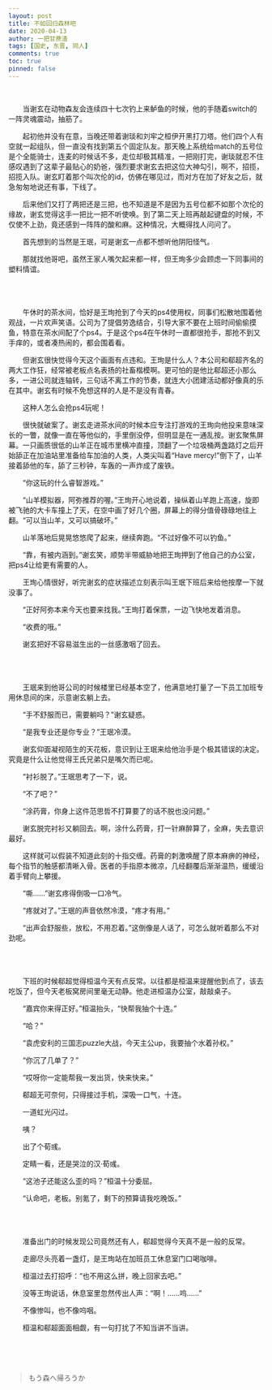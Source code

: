 ```yaml
---
layout: post
title: 不如回归森林吧
date: 2020-04-13
author: 一把甘蔗渣
tags: [国史, 东晋, 同人]
comments: true
toc: true
pinned: false
---
```


<br/>

　　当谢玄在动物森友会连续四十七次钓上来鲈鱼的时候，他的手随着switch的一阵灵魂震动，抽筋了。

　　起初他并没有在意，当晚还带着谢琰和刘牢之桓伊开黑打刀塔。他们四个人有空就一起组队，但一直没有找到第五个固定队友。那天晚上系统给match的五号位是个全能骑士，连麦的时候话不多，走位却极其精准，一把刚打完，谢琰就忍不住感叹遇到了这辈子最贴心的奶爸，强烈要求谢玄去把这位大神勾引，啊不，招揽，招揽入队。谢玄盯着那个叫次伦的id，仿佛在哪见过，而对方在加了好友之后，就急匆匆地说还有事，下线了。

　　后来他们又打了两把还是三把，也不知道是不是因为五号位都不如那个次伦的缘故，谢玄觉得这手一把比一把不听使唤。到了第二天上班再敲起键盘的时候，不仅使不上劲，竟还感到一阵阵的酸和麻。这种情况，大概得找人问问了。

　　首先想到的当然是王珉，可是谢玄一点都不想听他阴阳怪气。

　　那就找他哥吧，虽然王家人嘴欠起来都一样，但王珣多少会顾虑一下同事间的塑料情谊。

<br/>　　

　　午休时的茶水间，恰好是王珣抢到了今天的ps4使用权，同事们松散地围着他观战，一片欢声笑语。公司为了提倡劳逸结合，引导大家不要在上班时间偷偷摸鱼，特意在茶水间配了个ps4。于是这个ps4在午休时一直都很抢手，那抢不到又手痒的，或者凑热闹的，都会围着看。

　　但谢玄很快觉得今天这个画面有点违和。王珣是什么人？本公司和郗超齐名的两大工作狂，经常被老板点名表扬的社畜楷模啊。更可怕的是他比郗超还小那么多，一进公司就连轴转，三句话不离工作的节奏，就连大小团建活动都好像真的乐在其中。谢玄有时候不免想这样的人是不是没有青春。

　　这种人怎么会抢ps4玩呢！

　　很快就破案了。谢玄走进茶水间的时候本应专注打游戏的王珣向他投来意味深长的一瞥，就像一直在等他似的，手里倒没停，但明显是在一通乱按。谢玄聚焦屏幕。一只画质很低的山羊正在城市里横冲直撞，顶翻了一个垃圾桶两盏路灯之后开始舔正在加油站里准备给车加油的人类，人类尖叫着“Have mercy!”倒下了，山羊接着舔他的车，舔了三秒钟，车轰的一声炸成了废铁。

　　“你这玩的什么睿智游戏。”

　　“山羊模拟器，阿弥推荐的喔。”王珣开心地说着，操纵着山羊跑上高速，旋即被飞驰的大卡车撞上了天，在空中画了好几个圈，屏幕上的得分值骨碌碌地往上翻。“可以当山羊，又可以搞破坏。”

　　山羊落地后晃晃悠悠爬了起来，继续奔跑。“不过好像不可以钓鱼。”

　　“靠，有被内涵到。”谢玄笑，顺势半带威胁地把王珣押到了他自己的办公室，把ps4让给更有需要的人。

　　王珣心情很好，听完谢玄的症状描述立刻表示叫王珉下班后来给他按摩一下就没事了。

　　“正好阿弥本来今天也要来找我。”王珣打着保票，一边飞快地发着消息。

　　“收费的哦。”

　　谢玄把好不容易滋生出的一丝感激咽了回去。

<br/>　　

　　王珉来到他哥公司的时候楼里已经基本空了，他满意地打量了一下员工加班专用休息间的床，示意谢玄躺上去。

　　“手不舒服而已，需要躺吗？”谢玄疑惑。

　　“是我专业还是你专业？”王珉冷漠。

　　谢玄仰面凝视陌生的天花板，意识到让王珉来给他治手是个极其错误的决定。究竟是什么让他觉得王氏兄弟只是嘴欠而已呢。

　　“衬衫脱了。”王珉思考了一下，说。

　　“不了吧？”

　　“涂药膏，你身上这件范思哲不打算要了的话不脱也没问题。”

　　谢玄脱完衬衫又躺回去。啊，涂什么药膏，打一针麻醉算了，全麻，失去意识最好。

　　这样就可以假装不知道此刻的十指交缠。药膏的刺激唤醒了原本麻痹的神经，每个指节的触感都清晰入骨。医者的手指原本微凉，几经翻覆后渐渐温热，缓缓沿着手臂向上攀援。

　　“嘶……”谢玄疼得倒吸一口冷气。

　　“疼就对了。”王珉的声音依然冷漠，“疼才有用。”

　　“出声会舒服些，放松，不用忍着。”这倒像是人话了，可怎么就听着那么不对劲呢。

<br/>　　

　　下班的时候郗超觉得桓温今天有点反常。以往都是桓温来提醒他到点了，该去吃饭了，但今天老板窝房间里毫无动静。他走进桓温办公室，敲敲桌子。

　　“嘉宾你来得正好。”桓温抬头，“快帮我抽个十连。”

　　“哈？”

　　“袁虎安利的三国志puzzle大战，今天主公up，我要抽个水着孙权。”

　　“你沉了几单了？”

　　“哎呀你一定能帮我一发出货，快来快来。”

　　郗超无可奈何，只得接过手机，深吸一口气，十连。

　　一道虹光闪过。

　　咦？

　　出了个荀彧。

　　定睛一看，还是哭泣的汉·荀彧。

　　“这池子还能这么歪的吗？”桓温十分委屈。

　　“认命吧，老板。别氪了，剩下的预算请我吃晚饭。”

<br/>　　

　　准备出门的时候发现公司竟然还有人，郗超觉得今天真不是一般的反常。

　　走廊尽头亮着一盏灯，是王珣站在加班员工休息室门口喝咖啡。

　　桓温过去打招呼：“也不用这么拼，晚上回家去吧。”

　　没等王珣说话，休息室里忽然传出人声：“啊！……呜……”
  
　　不像惨叫，也不像呜咽。

　　桓温和郗超面面相觑，有一句打扰了不知当讲不当讲。

<br/>

<br/>

<br/>

>もう森へ帰ろうか

<br/>

